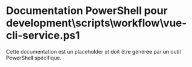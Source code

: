 # Documentation PowerShell pour development\scripts\workflow\vue-cli-service.ps1

Cette documentation est un placeholder et doit être générée par un outil PowerShell spécifique.
